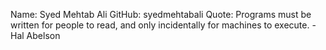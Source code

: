 Name: Syed Mehtab Ali
GitHub: syedmehtabali
Quote: Programs must be written for people to read, and only incidentally for machines to execute. - Hal Abelson